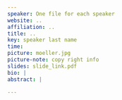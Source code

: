 ```yaml
---
speaker: One file for each speaker
website: ..
affiliation: ..
title: ..
key: speaker last name
time:
picture: moeller.jpg
picture-note: copy right info
slides: slide_link.pdf
bio: |
abstract: |

---
```



